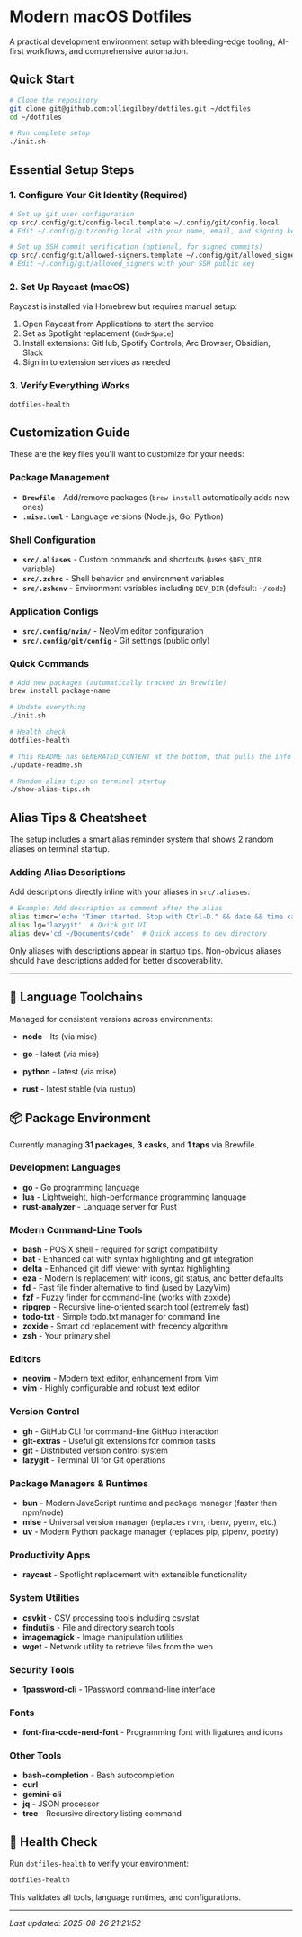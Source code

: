 # Modern macOS Dotfiles

A practical development environment setup with bleeding-edge tooling, AI-first workflows, and comprehensive automation.

## Quick Start

```bash
# Clone the repository
git clone git@github.com:olliegilbey/dotfiles.git ~/dotfiles
cd ~/dotfiles

# Run complete setup
./init.sh
```

## Essential Setup Steps

### 1. Configure Your Git Identity (Required)

```bash
# Set up git user configuration
cp src/.config/git/config-local.template ~/.config/git/config.local
# Edit ~/.config/git/config.local with your name, email, and signing key

# Set up SSH commit verification (optional, for signed commits)
cp src/.config/git/allowed-signers.template ~/.config/git/allowed_signers
# Edit ~/.config/git/allowed_signers with your SSH public key
```

### 2. Set Up Raycast (macOS)

Raycast is installed via Homebrew but requires manual setup:

1. Open Raycast from Applications to start the service
2. Set as Spotlight replacement (`Cmd+Space`)  
3. Install extensions: GitHub, Spotify Controls, Arc Browser, Obsidian, Slack
4. Sign in to extension services as needed

### 3. Verify Everything Works

```bash
dotfiles-health
```

## Customization Guide

These are the key files you'll want to customize for your needs:

### Package Management
- **`Brewfile`** - Add/remove packages (`brew install` automatically adds new ones)
- **`.mise.toml`** - Language versions (Node.js, Go, Python)

### Shell Configuration
- **`src/.aliases`** - Custom commands and shortcuts (uses `$DEV_DIR` variable)
- **`src/.zshrc`** - Shell behavior and environment variables
- **`src/.zshenv`** - Environment variables including `DEV_DIR` (default: `~/code`)

### Application Configs
- **`src/.config/nvim/`** - NeoVim editor configuration
- **`src/.config/git/config`** - Git settings (public only)

### Quick Commands
```bash
# Add new packages (automatically tracked in Brewfile)
brew install package-name

# Update everything
./init.sh

# Health check
dotfiles-health

# This README has GENERATED_CONTENT at the bottom, that pulls the info on your env. Regenerate with:
./update-readme.sh

# Random alias tips on terminal startup
./show-alias-tips.sh
```

## Alias Tips & Cheatsheet

The setup includes a smart alias reminder system that shows 2 random aliases on terminal startup.

### Adding Alias Descriptions
Add descriptions directly inline with your aliases in `src/.aliases`:

```bash
# Example: Add description as comment after the alias
alias timer='echo "Timer started. Stop with Ctrl-D." && date && time cat && date'  # Simple command-line timer
alias lg='lazygit'  # Quick git UI
alias dev='cd ~/Documents/code'  # Quick access to dev directory
```

Only aliases with descriptions appear in startup tips. Non-obvious aliases should have descriptions added for better discoverability.

---

<!-- GENERATED_CONTENT_STARTS_HERE -->

## 🔧 Language Toolchains

Managed for consistent versions across environments:

- **node** - lts (via mise)
- **go** - latest (via mise)
- **python** - latest (via mise)

- **rust** - latest stable (via rustup)

## 📦 Package Environment

Currently managing **31 packages**, **3 casks**, and **1 taps** via Brewfile.

### Development Languages

- **go** - Go programming language
- **lua** - Lightweight, high-performance programming language
- **rust-analyzer** - Language server for Rust

### Modern Command-Line Tools

- **bash** - POSIX shell - required for script compatibility
- **bat** - Enhanced cat with syntax highlighting and git integration
- **delta** - Enhanced git diff viewer with syntax highlighting
- **eza** - Modern ls replacement with icons, git status, and better defaults
- **fd** - Fast file finder alternative to find (used by LazyVim)
- **fzf** - Fuzzy finder for command-line (works with zoxide)
- **ripgrep** - Recursive line-oriented search tool (extremely fast)
- **todo-txt** - Simple todo.txt manager for command line
- **zoxide** - Smart cd replacement with frecency algorithm
- **zsh** - Your primary shell

### Editors

- **neovim** - Modern text editor, enhancement from Vim
- **vim** - Highly configurable and robust text editor

### Version Control

- **gh** - GitHub CLI for command-line GitHub interaction
- **git-extras** - Useful git extensions for common tasks
- **git** - Distributed version control system
- **lazygit** - Terminal UI for Git operations

### Package Managers & Runtimes

- **bun** - Modern JavaScript runtime and package manager (faster than npm/node)
- **mise** - Universal version manager (replaces nvm, rbenv, pyenv, etc.)
- **uv** - Modern Python package manager (replaces pip, pipenv, poetry)

### Productivity Apps

- **raycast** - Spotlight replacement with extensible functionality

### System Utilities

- **csvkit** - CSV processing tools including csvstat
- **findutils** - File and directory search tools
- **imagemagick** - Image manipulation utilities
- **wget** - Network utility to retrieve files from the web

### Security Tools

- **1password-cli** - 1Password command-line interface

### Fonts

- **font-fira-code-nerd-font** - Programming font with ligatures and icons

### Other Tools

- **bash-completion** - Bash autocompletion
- **curl**
- **gemini-cli**
- **jq** - JSON processor
- **tree** - Recursive directory listing command

## 🏥 Health Check

Run `dotfiles-health` to verify your environment:

```bash
dotfiles-health
```

This validates all tools, language runtimes, and configurations.

---

*Last updated: 2025-08-26 21:21:52*
